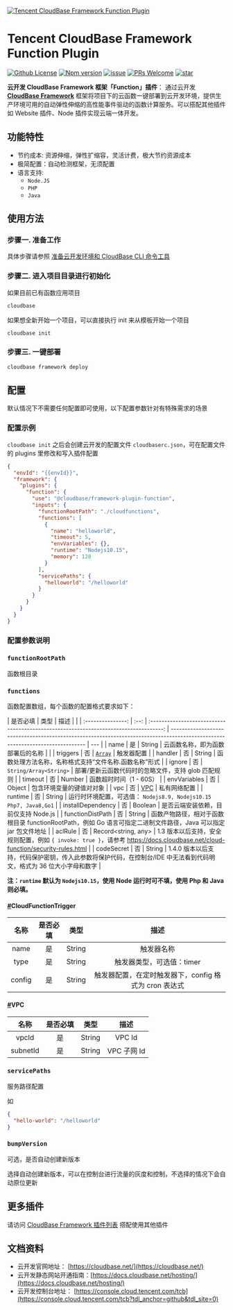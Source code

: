 <a href="https://github.com/TencentCloudBase/cloudbase-framework/tree/master/packages/framework-plugin-function">![Tencent CloudBase Framework Function Plugin](https://main.qcloudimg.com/raw/2cd529a816464f59684515f73b0a5622.jpg)</a>

# Tencent CloudBase Framework Function Plugin

[![Github License](https://img.shields.io/badge/license-Apache--2.0-blue)](LICENSE)
[![Npm version](https://img.shields.io/npm/v/@cloudbase/framework-plugin-function)](https://www.npmjs.com/package/@cloudbase/framework-plugin-function)
[![issue](https://img.shields.io/github/issues/TencentCloudBase/cloudbase-framework)](https://github.com/TencentCloudBase/cloudbase-framework/issues)
[![PRs Welcome](https://img.shields.io/badge/PRs-welcome-brightgreen.svg)](https://github.com/TencentCloudBase/cloudbase-framework/pulls)
[![star](https://img.shields.io/github/stars/TencentCloudBase/cloudbase-framework?style=social)](https://github.com/TencentCloudBase/cloudbase-framework)

**云开发 CloudBase Framework 框架「Function」插件**： 通过云开发 **[CloudBase Framework](https://github.com/TencentCloudBase/cloudbase-framework)** 框架将项目下的云函数一键部署到云开发环境，提供生产环境可用的自动弹性伸缩的高性能事件驱动的函数计算服务。可以搭配其他插件如 Website 插件、Node 插件实现云端一体开发。

## 功能特性

- 节约成本: 资源伸缩，弹性扩缩容，灵活计费，极大节约资源成本
- 极简配置：自动检测框架，无须配置
- 语言支持:
  - `Node.JS`
  - `PHP`
  - `Java`

## 使用方法

### 步骤一. 准备工作

具体步骤请参照 [准备云开发环境和 CloudBase CLI 命令工具](../../CLI_GUIDE.md)

### 步骤二. 进入项目目录进行初始化

如果目前已有函数应用项目

```bash
cloudbase
```

如果想全新开始一个项目，可以直接执行 init 来从模板开始一个项目

```bash
cloudbase init
```

### 步骤三. 一键部署

```bash
cloudbase framework deploy
```

## 配置

默认情况下不需要任何配置即可使用，以下配置参数针对有特殊需求的场景

### 配置示例

`cloudbase init` 之后会创建云开发的配置文件 `cloudbaserc.json`，可在配置文件的 plugins 里修改和写入插件配置

```json
{
  "envId": "{{envId}}",
  "framework": {
    "plugins": {
      "function": {
        "use": "@cloudbase/framework-plugin-function",
        "inputs": {
          "functionRootPath": "./cloudfunctions",
          "functions": [
            {
              "name": "helloworld",
              "timeout": 5,
              "envVariables": {},
              "runtime": "Nodejs10.15",
              "memory": 128
            }
          ],
          "servicePaths": {
            "helloworld": "/helloworld"
          }
        }
      }
    }
  }
}
```

### 配置参数说明

### `functionRootPath`

函数根目录

### `functions`

函数配置数组，每个函数的配置格式要求如下：

|     是否必填      | 类型 |                                         描述                                          |                                                                                                                               |
| :---------------: | :--: | :-----------------------------------------------------------------------------------: | ----------------------------------------------------------------------------------------------------------------------------- | --- |
|       name        |  是  |                                        String                                         | 云函数名称，即为函数部署后的名称                                                                                              |     |
|     triggers      |  否  | [`Array`](https://docs.cloudbase.net/cli/functions/configs.html#cloudfunctiontrigger) | 触发器配置                                                                                                                    |
|      handler      |  否  |                                        String                                         | 函数处理方法名称，名称格式支持“文件名称.函数名称”形式                                                                         |
|      ignore       |  否  |                                `String/Array<String>`                                 | 部署/更新云函数代码时的忽略文件，支持 glob 匹配规则                                                                           |
|      timeout      |  否  |                                        Number                                         | 函数超时时间（1 - 60S）                                                                                                       |
|   envVariables    |  否  |                                        Object                                         | 包含环境变量的键值对对象                                                                                                      |
|        vpc        |  否  |           [VPC](https://docs.cloudbase.net/cli/functions/configs.html#vpc)            | 私有网络配置                                                                                                                  |
|      runtime      |  否  |                                        String                                         | 运行时环境配置，可选值： `Nodejs8.9, Nodejs10.15 Php7, Java8,Go1`                                                             |
| installDependency |  否  |                                        Boolean                                        | 是否云端安装依赖，目前仅支持 Node.js                                                                                          |
| functionDistPath  |  否  |                                        String                                         | 函数产物路径，相对于函数根目录 functionRootPath，例如 Go 语言可指定二进制文件路径，Java 可以指定 jar 包文件地址               |
|      aclRule      |  否  |                                  Record<string, any>                                  | 1.3 版本以后支持，安全规则配置，例如 `{ invoke: true }`，请参考 https://docs.cloudbase.net/cloud-function/security-rules.html |
|    codeSecret     |  否  |                                        String                                         | 1.4.0 版本以后支持，代码保护密钥，传入此参数将保护代码，在控制台/IDE 中无法看到代码明文，格式为 36 位大小字母和数字           |

**注：`runtime` 默认为 `Nodejs10.15`，使用 Node 运行时可不填，使用 Php 和 Java 则必填。**

#### [#](https://docs.cloudbase.net/cli/functions/configs.html#cloudfunctiontrigger)CloudFunctionTrigger

|  名称  | 是否必填 |  类型  |                         描述                          |
| :----: | :------: | :----: | :---------------------------------------------------: |
|  name  |    是    | String |                      触发器名称                       |
|  type  |    是    | String |               触发器类型，可选值：timer               |
| config |    是    | String | 触发器配置，在定时触发器下，config 格式为 cron 表达式 |

#### [#](https://docs.cloudbase.net/cli/functions/configs.html#vpc)VPC

|   名称   | 是否必填 |  类型  |    描述     |
| :------: | :------: | :----: | :---------: |
|  vpcId   |    是    | String |   VPC Id    |
| subnetId |    是    | String | VPC 子网 Id |

### `servicePaths`

服务路径配置

如

```json
{
  "hello-world": "/helloworld"
}
```

### `bumpVersion`

可选，是否自动创建新版本

选择自动创建新版本，可以在控制台进行流量的灰度和控制，不选择的情况下会自动原位更新

## 更多插件

请访问 [CloudBase Framework 插件列表](https://github.com/TencentCloudBase/cloudbase-framework#%E7%9B%AE%E5%89%8D%E6%94%AF%E6%8C%81%E7%9A%84%E6%8F%92%E4%BB%B6%E5%88%97%E8%A1%A8) 搭配使用其他插件

## 文档资料

- 云开发官网地址： [https://cloudbase.net/](https://cloudbase.net/)
- 云开发静态网站开通指南：[https://docs.cloudbase.net/hosting/](https://docs.cloudbase.net/hosting/)
- 云开发控制台地址： [https://console.cloud.tencent.com/tcb](https://console.cloud.tencent.com/tcb?tdl_anchor=github&tdl_site=0)
